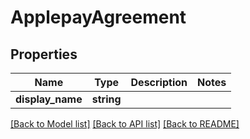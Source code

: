 # ApplepayAgreement

## Properties
Name | Type | Description | Notes
------------ | ------------- | ------------- | -------------
**display_name** | **string** |  | 

[[Back to Model list]](../../README.md#documentation-for-models) [[Back to API list]](../../README.md#documentation-for-api-endpoints) [[Back to README]](../../README.md)

